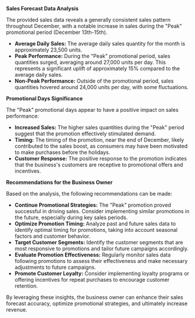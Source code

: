 **Sales Forecast Data Analysis**

The provided sales data reveals a generally consistent sales pattern throughout December, with a notable increase in sales during the "Peak" promotional period (December 13th-15th).

* **Average Daily Sales:** The average daily sales quantity for the month is approximately 23,500 units.
* **Peak Performance:** During the "Peak" promotional period, sales quantities surged, averaging around 27,000 units per day. This represents a significant uplift of approximately 15% compared to the average daily sales.
* **Non-Peak Performance:** Outside of the promotional period, sales quantities hovered around 24,000 units per day, with some fluctuations.

**Promotional Days Significance**

The "Peak" promotional days appear to have a positive impact on sales performance:

* **Increased Sales:** The higher sales quantities during the "Peak" period suggest that the promotion effectively stimulated demand.
* **Timing:** The timing of the promotion, near the end of December, likely contributed to the sales boost, as consumers may have been motivated to make purchases before the holidays.
* **Customer Response:** The positive response to the promotion indicates that the business's customers are receptive to promotional offers and incentives.

**Recommendations for the Business Owner**

Based on the analysis, the following recommendations can be made:

* **Continue Promotional Strategies:** The "Peak" promotion proved successful in driving sales. Consider implementing similar promotions in the future, especially during key sales periods.
* **Optimize Promotion Timing:** Analyze past and future sales data to identify optimal timing for promotions, taking into account seasonal factors and customer behavior.
* **Target Customer Segments:** Identify the customer segments that are most responsive to promotions and tailor future campaigns accordingly.
* **Evaluate Promotion Effectiveness:** Regularly monitor sales data following promotions to assess their effectiveness and make necessary adjustments to future campaigns.
* **Promote Customer Loyalty:** Consider implementing loyalty programs or offering incentives for repeat purchases to encourage customer retention.

By leveraging these insights, the business owner can enhance their sales forecast accuracy, optimize promotional strategies, and ultimately increase revenue.